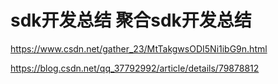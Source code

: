 # sdk开发总结 聚合sdk开发总结

https://www.csdn.net/gather_23/MtTakgwsODI5Ni1ibG9n.html

https://blog.csdn.net/qq_37792992/article/details/79878812

